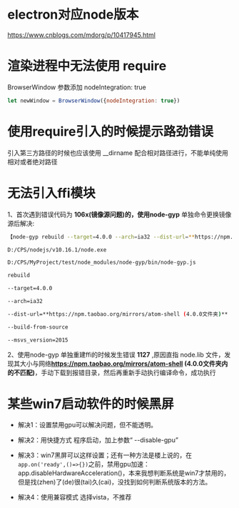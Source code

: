 # electron对应node版本 	

https://www.cnblogs.com/mdorg/p/10417945.html



# 渲染进程中无法使用 require

BrowserWindow 参数添加 nodeIntegration: true

```js
let newWindow = BrowserWindow({nodeIntegration: true}) 
```



# 使用require引入的时候提示路劲错误

引入第三方路径的时候也应该使用 __dirname 配合相对路径进行，不能单纯使用相对或者绝对路径



# 无法引入ffi模块

1、首次遇到错误代码为 **106x(镜像源问题)**的，使用**node-gyp** 单独命令更换镜像源后解决: 

```bash
【node-gyp rebuild --target=4.0.0 --arch=ia32 --dist-url=**https://npm.taobao.org/mirrors/atom-shell** --build-from-source --msvs_version=2015】

D:/CPS/nodejs/v10.16.1/node.exe 

D:/CPS/MyProject/test/node_modules/node-gyp/bin/node-gyp.js 

rebuild 

--target=4.0.0 

--arch=ia32 

--dist-url=**https://npm.taobao.org/mirrors/atom-shell (4.0.0文件夹)**

--build-from-source

--msvs_version=2015
```

2、使用node-gyp 单独重建ffi的时候发生错误 **1127** ,原因直指 node.lib 文件，发现其大小与网络**https://npm.taobao.org/mirrors/atom-shell (4.0.0文件夹内的不匹配)**，手动下载到报错目录，然后再重新手动执行编译命令，成功执行



# 某些win7启动软件的时候黑屏

- 解决1：设置禁用gpu可以解决问题，但不能透明。

- 解决2：用快捷方式 程序启动，加上参数“ --disable-gpu”

- 解决3：win7黑屏可以这样设置；还有一种方法是楼上说的，在`app.on('ready',()=>{})`之前，禁用gpu加速： app.disableHardwareAcceleration()，本来我想判断系统是win7才禁用的，但是找(zhen)了(de)很(tai)久(cai)，没找到如何判断系统版本的方法。

- 解决4：使用兼容模式 选择vista，不推荐